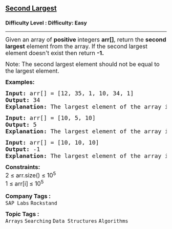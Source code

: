 <h2><a href="https://www.geeksforgeeks.org/problems/second-largest3735/1?page=1&category=Arrays,Strings&difficulty=Basic,Easy&sortBy=submissions">Second Largest</a></h2><h3>Difficulty Level : Difficulty: Easy</h3><hr><div class="problems_problem_content__Xm_eO"><p><span style="font-size: 18px;">Given an array of <strong>positive</strong> integers <strong>arr[]</strong>, return the <strong>second largest</strong> element from the array. </span><span style="font-size: 18px;">If the second largest element doesn't exist then return <strong>-1.</strong></span></p>
<p><span style="font-size: 18px;">Note: The second largest element should not be equal to the largest element.</span></p>
<p><span style="font-size: 18px;"><strong>Examples:</strong></span></p>
<pre><span style="font-size: 18px;"><strong>Input:</strong> arr[] = [12, 35, 1, 10, 34, 1]
<strong>Output:</strong> 34
<strong>Explanation: </strong>The largest element of the array is 35 and the second largest element is 34.</span></pre>
<pre><span style="font-size: 18px;"><strong>Input:</strong> arr[] = [10, 5, 10]
<strong>Output:</strong> 5
<strong>Explanation: </strong>The largest element of the array is 10 and the second largest element is 5.</span></pre>
<pre><span style="font-size: 18px;"><strong>Input:</strong> arr[] = [10, 10, 10]
<strong>Output:</strong> -1
<strong>Explanation: </strong>The largest element of the array is 10 and the second largest element does not exist.</span></pre>
<p><span style="font-size: 18px;"><strong>Constraints:</strong><br>2 ≤ arr.size() ≤ 10<sup>5</sup><br>1 ≤ arr[i]<sub>&nbsp;</sub>≤ 10<sup>5</sup></span></p></div><p><span style=font-size:18px><strong>Company Tags : </strong><br><code>SAP Labs</code>&nbsp;<code>Rockstand</code>&nbsp;<br><p><span style=font-size:18px><strong>Topic Tags : </strong><br><code>Arrays</code>&nbsp;<code>Searching</code>&nbsp;<code>Data Structures</code>&nbsp;<code>Algorithms</code>&nbsp;
